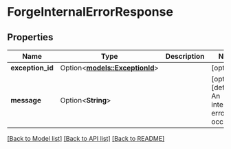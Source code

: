 # ForgeInternalErrorResponse

## Properties

Name | Type | Description | Notes
------------ | ------------- | ------------- | -------------
**exception_id** | Option<[**models::ExceptionId**](Exception_Id.md)> |  | [optional]
**message** | Option<**String**> |  | [optional][default to An internal error occurred.]

[[Back to Model list]](../README.md#documentation-for-models) [[Back to API list]](../README.md#documentation-for-api-endpoints) [[Back to README]](../README.md)


